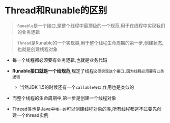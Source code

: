 # Thread和Runable的区别 

>  `Runable`是一个接口,是整个线程中最顶级的一个规范,用于在线程中实现我们的业务逻辑

> `Thread`是Runable的一个实现类,用于整个线程生命周期的第一步,创建状态,也就是创建线程对象

- 每一个线程都必须要有业务逻辑,也就是业务代码
- **Runable接口就是一个给规范**,规定了线程`必须实现这个接口,因为线程必须要有业务逻辑`
  - 当然JDK 1.5的时候还有一个`callable接口`,作用也是类似的

- 而整个线程的生命周期中,第一步是创建一个线程对象
- Thread类也是Java中`唯一的`可以创建线程对象的类,所有线程都逃不过要先创建一个thread实例
